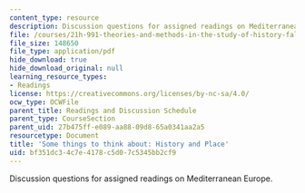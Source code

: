 ```yaml
---
content_type: resource
description: Discussion questions for assigned readings on Mediterranean Europe.
file: /courses/21h-991-theories-and-methods-in-the-study-of-history-fall-2014/bf351dc34c7e4178c5d07c5345bb2cf9_MIT21H_991F14_HistoryPlace.pdf
file_size: 148650
file_type: application/pdf
hide_download: true
hide_download_original: null
learning_resource_types:
- Readings
license: https://creativecommons.org/licenses/by-nc-sa/4.0/
ocw_type: OCWFile
parent_title: Readings and Discussion Schedule
parent_type: CourseSection
parent_uid: 27b475ff-e089-aa88-09d8-65a0341aa2a5
resourcetype: Document
title: 'Some things to think about: History and Place'
uid: bf351dc3-4c7e-4178-c5d0-7c5345bb2cf9
---
```

Discussion questions for assigned readings on Mediterranean Europe.